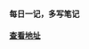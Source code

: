 

#### 每日一记，多写笔记


 #### [查看地址](https://wangnanping.github.io/gitbook-hcd/pageList/DirectoryList.html)

